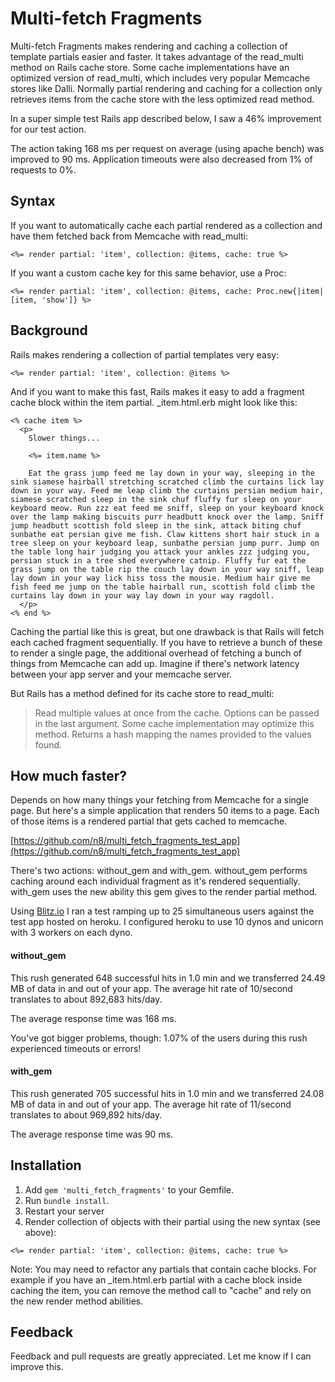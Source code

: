 Multi-fetch Fragments
===========

Multi-fetch Fragments makes rendering and caching a collection of template partials easier and faster. It takes advantage of the read_multi method on Rails cache store. Some cache implementations have an optimized version of read_multi, which includes very popular Memcache stores like Dalli. Normally partial rendering and caching for a collection only retrieves items from the cache store with the less optimized read method.

In a super simple test Rails app described below, I saw a 46% improvement for our test action. 

The action taking 168 ms per request on average (using apache bench) was improved to 90 ms. Application timeouts were also decreased from 1% of requests to 0%.

## Syntax

If you want to automatically cache each partial rendered as a collection and have them fetched back from Memcache with read_multi: 

```
<%= render partial: 'item', collection: @items, cache: true %>
```

If you want a custom cache key for this same behavior, use a Proc: 

```
<%= render partial: 'item', collection: @items, cache: Proc.new{|item| [item, 'show']} %>
```

## Background

Rails makes rendering a collection of partial templates very easy: 

```
<%= render partial: 'item', collection: @items %>
```

And if you want to make this fast, Rails makes it easy to add a fragment cache block within the item partial. _item.html.erb might look like this: 

```
<% cache item %>
  <p>
    Slower things...

    <%= item.name %>

    Eat the grass jump feed me lay down in your way, sleeping in the sink siamese hairball stretching scratched climb the curtains lick lay down in your way. Feed me leap climb the curtains persian medium hair, siamese scratched sleep in the sink chuf fluffy fur sleep on your keyboard meow. Run zzz eat feed me sniff, sleep on your keyboard knock over the lamp making biscuits purr headbutt knock over the lamp. Sniff jump headbutt scottish fold sleep in the sink, attack biting chuf sunbathe eat persian give me fish. Claw kittens short hair stuck in a tree sleep on your keyboard leap, sunbathe persian jump purr. Jump on the table long hair judging you attack your ankles zzz judging you, persian stuck in a tree shed everywhere catnip. Fluffy fur eat the grass jump on the table rip the couch lay down in your way sniff, leap lay down in your way lick hiss toss the mousie. Medium hair give me fish feed me jump on the table hairball run, scottish fold climb the curtains lay down in your way lay down in your way ragdoll.
  </p>
<% end %>

```

Caching the partial like this is great, but one drawback is that Rails will fetch each cached fragment sequentially. If you have to retrieve a bunch of these to render a single page, the additional overhead of fetching a bunch of things from Memcache can add up. Imagine if there's network latency between your app server and your memcache server. 

But Rails has a method defined for its cache store to read_multi: 

> Read multiple values at once from the cache. Options can be passed in the last argument. 
Some cache implementation may optimize this method. 
Returns a hash mapping the names provided to the values found.


How much faster?
-----------------------------

Depends on how many things your fetching from Memcache for a single page. But here's a simple application that renders 50 items to a page. Each of those items is a rendered partial that gets cached to memcache. 

[https://github.com/n8/multi_fetch_fragments_test_app](https://github.com/n8/multi_fetch_fragments_test_app)

There's two actions: without_gem and with_gem. without_gem performs caching around each individual fragment as it's rendered sequentially. with_gem uses the new ability this gem gives to the render partial method. 

Using [Blitz.io](http://blitz.io) I ran a test ramping up to 25 simultaneous users against the test app hosted on heroku. I configured heroku to use 10 dynos and unicorn with 3 workers on each dyno.


#### without_gem

This rush generated 648 successful hits in 1.0 min and we transferred 24.49 MB of data in and out of your app. The average hit rate of 10/second translates to about 892,683 hits/day.

The average response time was 168 ms.

You've got bigger problems, though: 1.07% of the users during this rush experienced timeouts or errors!

#### with_gem

This rush generated 705 successful hits in 1.0 min and we transferred 24.08 MB of data in and out of your app. The average hit rate of 11/second translates to about 969,892 hits/day.

The average response time was 90 ms.


Installation
------------

1. Add `gem 'multi_fetch_fragments'` to your Gemfile.
2. Run `bundle install`.
3. Restart your server 
4. Render collection of objects with their partial using the new syntax (see above): 

```
<%= render partial: 'item', collection: @items, cache: true %>
```

Note: You may need to refactor any partials that contain cache blocks. For example if you have an _item.html.erb partial with a cache block inside caching the item, you can remove the method call to "cache" and rely on the new render method abilities.


Feedback
--------

Feedback and pull requests are greatly appreciated. Let me know if I can improve this.

